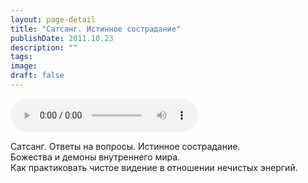 ```yaml
---
layout: page-detail
title: "Сатсанг. Истинное сострадание"
publishDate: 2011.10.23
description: ""
tags:
image:
draft: false
---
```


<audio title="2011.10.23 - Сатсанг. Истинное сострадание.mp3" src="https://filer-api.advayta.org/v1.0/public/files/75195" controls=""></audio>

 Сатсанг. Ответы на вопросы. Истинное сострадание.  
 Божества и демоны внутреннего мира.   
 Как практиковать чистое видение в отношении нечистых энергий.  

  
